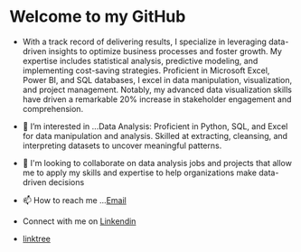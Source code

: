 # Welcome to my GitHub
- With a track record of delivering results, I specialize in leveraging data-driven insights to optimize business processes and foster growth. My expertise includes statistical analysis, predictive modeling, and implementing cost-saving strategies. Proficient in Microsoft Excel, Power BI, and SQL databases, I excel in data manipulation, visualization, and project management. Notably, my advanced data visualization skills have driven a remarkable 20% increase in stakeholder engagement and comprehension.
- 👀 I’m interested in ...Data Analysis: Proficient in Python, SQL, and Excel for data manipulation and analysis. Skilled at extracting, cleansing, and interpreting datasets to uncover meaningful patterns.
- 💞️ I'm looking to collaborate on data analysis jobs and projects that allow me to apply my skills and expertise to help organizations make data-driven decisions
- 📫 How to reach me ...[Email](biodunb2k@gmail.com)
- Connect with me on [Linkendin](https://www.linkedin.com/in/abiodun-morakinyo-3ab46b27a/)

- [linktree](https://linktr.ee/abiodunmorakinyo)
